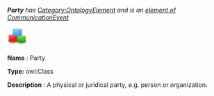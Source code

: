___Party__ 
 has
 [Category:OntologyElement](../../Category/OntologyElement "Category:OntologyElement") 
 and is an
 [element of](../../Property/ElementOf "Property:ElementOf") 
[CommunicationEvent](../../Submissions/CommunicationEvent "Submissions:CommunicationEvent")_




  





[![Class](../public/images/thumb/2/27/Class.gif/45px-Class.gif)](../../Image/Class.gif "Class")


__Name__ 
 : Party
 



__Type:__ 
 owl:Class
 



__Description__ 
 : A physical or juridical party, e.g. person or organization.